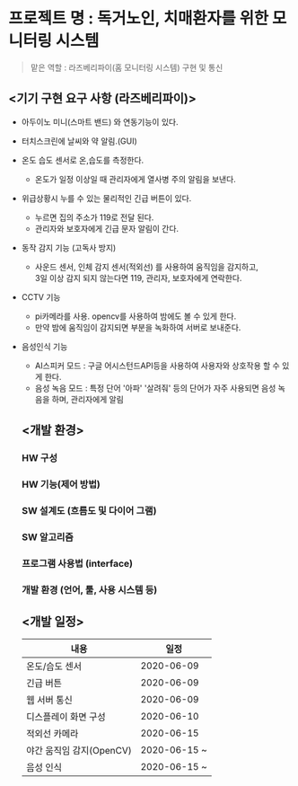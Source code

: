 # 프로젝트 명 : 독거노인, 치매환자를 위한 모니터링 시스템
> 맡은 역할 : 라즈베리파이(홈 모니터링 시스템) 구현 및 통신

## <기기 구현 요구 사항 (라즈베리파이)>

- 아두이노 미니(스마트 밴드) 와 연동기능이 있다.
- 터치스크린에 날씨와 약 알림.(GUI)
- 온도 습도 센서로 온,습도를 측정한다. 
  - 온도가 일정 이상일 때 관리자에게 열사병 주의 알림을 보낸다.
- 위급상황시 누를 수 있는 물리적인 긴급 버튼이 있다. 
  - 누르면 집의 주소가 119로 전달 된다.
  - 관리자와 보호자에게 긴급 문자 알림이 간다.
- 동작 감지 기능 (고독사 방지)
  - 사운드 센서, 인체 감지 센서(적외선) 를 사용하여 움직임을 감지하고, <br>
  3일 이상 감지 되지 않는다면 119, 관리자, 보호자에게 연락한다.
- CCTV 기능
  - pi카메라를 사용. opencv를 사용하여 밤에도 볼 수 있게 한다.
  - 만약 밤에 움직임이 감지되면 부분을 녹화하여 서버로 보내준다.
- 음성인식 기능 
  - AI스피커 모드 : 구글 어시스턴드API등을 사용하여 사용자와 상호작용 할 수 있게 한다.
  - 음성 녹음 모드 : 특정 단어 '아파' '살려줘' 등의 단어가 자주 사용되면 음성 녹음을 하며, 관리자에게 알림
  
  ## <개발 환경> 
  ### HW 구성
  
  ### HW 기능(제어 방법)
  
  ### SW 설계도 (흐름도 및 다이어 그램)
  
  ### SW 알고리즘 
  
  ### 프로그램 사용법 (interface)
  
  ### 개발 환경 (언어, 툴, 사용 시스템 등)
  
  
  ## <개발 일정>
  내용 | 일정 
  ----|----
  온도/습도 센서 | 2020-06-09
  긴급 버튼 | 2020-06-09
  웹 서버 통신 | 2020-06-09
  디스플레이 화면 구성 |2020-06-10
  적외선 카메라 |2020-06-15
  야간 움직임 감지(OpenCV)  | 2020-06-15 ~
  음성 인식 | 2020-06-15 ~ 
  
  
  
  
  
